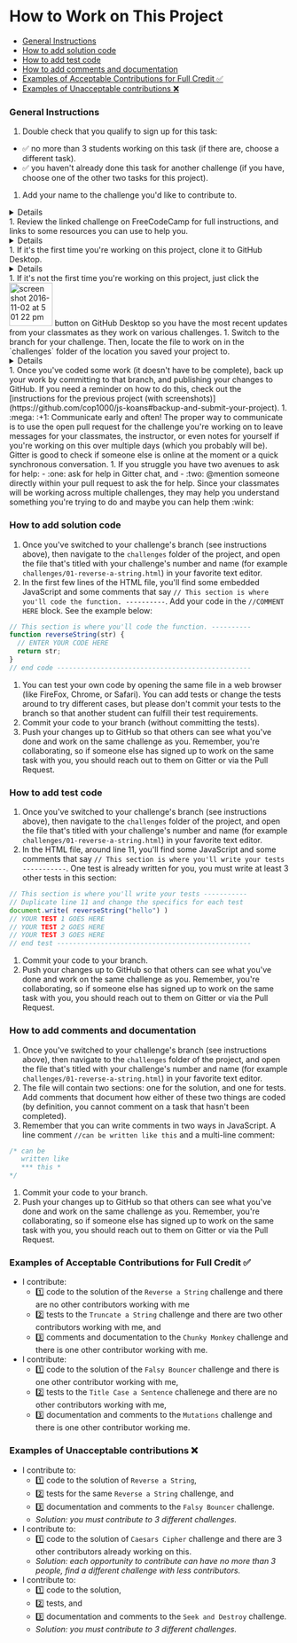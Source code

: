 # How to Work on This Project

- [General Instructions](#general-instructions)
- [How to add solution code](#how-to-add-solution-code)
- [How to add test code](#how-to-add-test-code)
- [How to add comments and documentation](#how-to-add-comments-and-documentation)
- [Examples of Acceptable Contributions for Full Credit :white_check_mark:](#examples-of-acceptable-contributions-for-full-credit-white_check_mark)
- [Examples of Unacceptable contributions :x:](#examples-of-unacceptable-contributions-x)

### General Instructions

1. Double check that you qualify to sign up for this task:
  - :white_check_mark: no more than 3 students working on this task (if there are, choose a different task).
  - :white_check_mark: you haven't already done this task for another challenge (if you have, choose one of the other two tasks for this project).
1. Add your name to the challenge you'd like to contribute to.
  <details>![add-name](https://cloud.githubusercontent.com/assets/16547949/19946796/bde8f780-a11b-11e6-964a-68421bde40a7.gif)</details>
1. Review the linked challenge on FreeCodeCamp for full instructions, and links to some resources you can use to help you.
  <details>![fcc-challenge](https://cloud.githubusercontent.com/assets/16547949/19946943/56f89e6c-a11c-11e6-8d69-418cc156950a.gif)</details>
1. If it's the first time you're working on this project, clone it to GitHub Desktop.
  <details>![clone](https://cloud.githubusercontent.com/assets/16547949/19947128/1e95d0d4-a11d-11e6-9447-f46c6b6d3ac7.gif)</details>
1. If it's not the first time you're working on this project, just click the <img width="78" alt="screen shot 2016-11-02 at 5 01 22 pm" src="https://cloud.githubusercontent.com/assets/16547949/19947340/00b4ad5a-a11e-11e6-8da3-15832aba478e.png"> button on GitHub Desktop so you have the most recent updates from your classmates as they work on various challenges.
1. Switch to the branch for your challenge. Then, locate the file to work on in the `challenges` folder of the location you saved your project to.
  <details>![branch](https://cloud.githubusercontent.com/assets/16547949/19947321/e3989e0c-a11d-11e6-8f90-7a7324cef1f0.gif)</details>
1. Once you've coded some work (it doesn't have to be complete), back up your work by committing to that branch, and publishing your changes to GitHub. If you need a reminder on how to do this, check out the [instructions for the previous project (with screenshots)](https://github.com/cop1000/js-koans#backup-and-submit-your-project).
1. :mega: :+1: Communicate early and often!  The proper way to communicate is to use the open pull request for the challenge you're working on to leave messages for your classmates, the instructor, or even notes for yourself if you're working on this over multiple days (which you probably will be). Gitter is good to check if someone else is online at the moment or a quick synchronous conversation.
1. If you struggle you have two avenues to ask for help:
  - :one: ask for help in Gitter chat, and
  - :two: @mention someone directly within your pull request to ask the for help. Since your classmates will be working across multiple challenges, they may help you understand something you're trying to do and maybe you can help them :wink:

### How to add solution code

1. Once you've switched to your challenge's branch (see instructions above), then navigate to the `challenges` folder of the project, and open the file that's titled with your challenge's number and name (for example `challenges/01-reverse-a-string.html`) in your favorite text editor.
1. In the first few lines of the HTML file, you'll find some embedded JavaScript and some comments that say `// This section is where you'll code the function. ----------`. Add your code in the `//COMMENT HERE` block. See the example below:
```js
// This section is where you'll code the function. ----------
function reverseString(str) {
  // ENTER YOUR CODE HERE
  return str;
}
// end code -------------------------------------------------
 ```
1. You can test your own code by opening the same file in a web browser (like FireFox, Chrome, or Safari). You can add tests or change the tests around to try different cases, but please don't commit your tests to the branch so that another student can fulfill their test requirements.
1. Commit your code to your branch (without committing the tests).
1. Push your changes up to GitHub so that others can see what you've done and work on the same challenge as you. Remember, you're collaborating, so if someone else has signed up to work on the same task with you, you should reach out to them on Gitter or via the Pull Request.

### How to add test code

1. Once you've switched to your challenge's branch (see instructions above), then navigate to the `challenges` folder of the project, and open the file that's titled with your challenge's number and name (for example `challenges/01-reverse-a-string.html`) in your favorite text editor.
1. In the HTML file, around line 11, you'll find some JavaScript and some comments that say `// This section is where you'll write your tests -----------`. One test is already written for you, you must write at least 3 other tests in this section:
```js
// This section is where you'll write your tests -----------
// Duplicate line 11 and change the specifics for each test
document.write( reverseString("hello") )
// YOUR TEST 1 GOES HERE
// YOUR TEST 2 GOES HERE
// YOUR TEST 3 GOES HERE
// end test -------------------------------------------------
```
1. Commit your code to your branch.
1. Push your changes up to GitHub so that others can see what you've done and work on the same challenge as you. Remember, you're collaborating, so if someone else has signed up to work on the same task with you, you should reach out to them on Gitter or via the Pull Request.

### How to add comments and documentation

1. Once you've switched to your challenge's branch (see instructions above), then navigate to the `challenges` folder of the project, and open the file that's titled with your challenge's number and name (for example `challenges/01-reverse-a-string.html`) in your favorite text editor.
1. The file will contain two sections: one for the solution, and one for tests. Add comments that document how either of these two things are coded (by definition, you cannot comment on a task that hasn't been completed).
1. Remember that you can write comments in two ways in JavaScript. A line comment `//can be written like this` and a multi-line comment:
```js
/* can be
   written like
   *** this *
*/
```
1. Commit your code to your branch.
1. Push your changes up to GitHub so that others can see what you've done and work on the same challenge as you. Remember, you're collaborating, so if someone else has signed up to work on the same task with you, you should reach out to them on Gitter or via the Pull Request.

### Examples of Acceptable Contributions for Full Credit :white_check_mark:
- I contribute:
  - :one: code to the solution of the `Reverse a String` challenge and there are no other contributors working with me
  - :two: tests to the `Truncate a String` challenge and there are two other contributors working with me, and
  - :three: comments and documentation to the `Chunky Monkey` challenge and there is one other contributor working with me.
- I contribute:
  - :one: code to the solution of the `Falsy Bouncer` challenge and there is one other contributor working with me,
  - :two: tests to the `Title Case a Sentence` challenege and there are no other contributors working with me,
  - :three: documentation and comments to the `Mutations` challenge and there is one other contributor working me.

### Examples of Unacceptable contributions :x:
- I contribute to:
  - :one: code to the solution of `Reverse a String`,
  - :two: tests for the same `Reverse a String` challenge, and
  - :three: documentation and comments to the `Falsy Bouncer` challenge.
  - *Solution: you must contribute to 3 different challenges.*
- I contribute to:
  - :one: code to the solution of `Caesars Cipher` challenge and there are 3 other contributors already working on this.
  - *Solution: each opportunity to contribute can have no more than 3 people, find a different challenge with less contributors.*
- I contribute to:
  - :one: code to the solution,
  - :two: tests, and
  - :three: documentation and comments to the `Seek and Destroy` challenge.
  - *Solution: you must contribute to 3 different challenges.*
